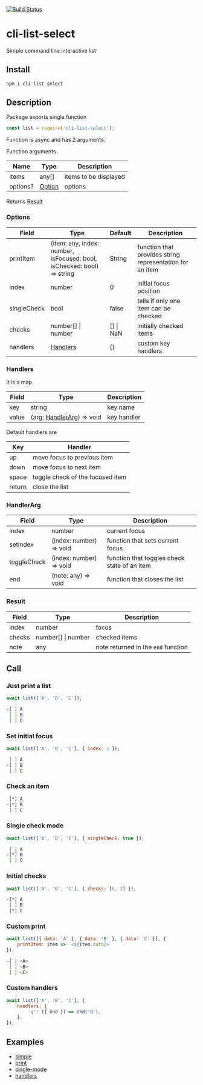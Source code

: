 [![Build Status](https://travis-ci.org/DmitryBogomolov/cli-list-select.svg?branch=master)](https://travis-ci.org/DmitryBogomolov/cli-list-select)

# cli-list-select

Simple command line interactive list

## Install

```bash
npm i cli-list-select
```

## Description

Package exports single function

```js
const list = require('cli-list-select');
```

Function is async and has 2 arguments.


Function arguments

Name | Type | Description
-|-|-
items | any[] | items to be displayed
options? | [Option](#Options) | options

Returns [Result](#Result)

### Options

Field | Type | Default | Description
-|-|-|-
printItem | (item: any, index: number, isFocused: bool, isChecked: bool) => string | String | function that provides string representation for an item
index | number | 0 | initial focus position
singleCheck | bool | false | tells if only one item can be checked
checks | number[] &#124; number | [] &#124; NaN | initially checked items
handlers | [Handlers](#Handlers) | {} | custom key handlers

### Handlers

It is a map.

Field | Type | Description
-|-|-
key | string | key name
value | (arg: [HandlerArg](#HandlerArg)) => void | key handler

Default handlers are

Key | Handler
-|-
up | move focus to previous item
down | move focus to next item
space | toggle check of the focused item
return | close the list

### HandlerArg

Field | Type | Description
-|-|-
index | number | current focus
setIndex | (index: number) => void | function that sets current focus
toggleCheck | (index: number) => void | function that toggles check state of an item
end | (note: any) => void | function that closes the list

### Result

Field | Type | Description
-|-|-
index | number | focus
checks | number[] &#124; number | checked items
note | any | note returned in the `end` function

## Call

### Just print a list

```js
await list(['A', 'B', 'C']);
```
```bash
-[ ] A
 [ ] B
 [ ] C
```

### Set initial focus

```js
await list(['A', 'B', 'C'], { index: 1 });
```
```bash
 [ ] A
-[ ] B
 [ ] C
```

### Check an item

```bash
 [*] A
-[*] B
 [ ] C
```

### Single check mode

```js
await list(['A', 'B', 'C'], { singleCheck: true });
```
```bash
 [ ] A
-[*] B
 [ ] C
```

### Initial checks

```js
await list(['A', 'B', 'C'], { checks: [0, 2] });
```
```bash
-[*] A
 [ ] B
 [*] C
```

### Custom print

```js
await list([{ data: 'A' }, { data: 'B' }, { data: 'C' }], {
    printItem: item => `<${item.data}>`
});
```
```bash
-[ ] <A>
 [ ] <B>
 [ ] <C>
```

### Custom handlers

```js
await list(['A', 'B', 'C'], {
    handlers: {
        'q': ({ end }) => end('Q'),
    },
});
```

## Examples

- [simple](./examples/simple.js)
- [print](./examples/print.js)
- [single-mode](./examples/single-mode.js)
- [handlers](./examples/handlers.js)
